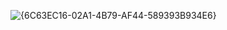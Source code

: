 ![{6C63EC16-02A1-4B79-AF44-589393B934E6}](https://github.com/user-attachments/assets/13d5a344-14bb-475f-b006-4608ef2a9f63)
